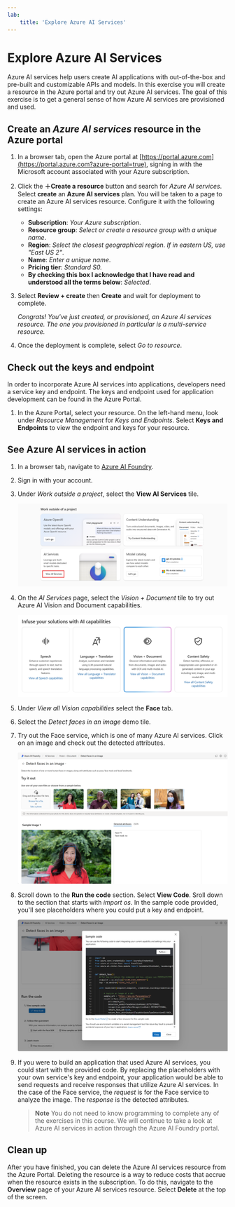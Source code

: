 ```yaml
---
lab:
    title: 'Explore Azure AI Services'
---
```


# Explore Azure AI Services

Azure AI services help users create AI applications with out-of-the-box and pre-built and customizable APIs and models. In this exercise you will create a resource in the Azure portal and try out Azure AI services. The goal of this exercise is to get a general sense of how Azure AI services are provisioned and used.

## Create an *Azure AI services* resource in the Azure portal

1. In a browser tab, open the Azure portal at [https://portal.azure.com](https://portal.azure.com?azure-portal=true), signing in with the Microsoft account associated with your Azure subscription.

1. Click the **&#65291;Create a resource** button and search for *Azure AI services*. Select **create** an **Azure AI services** plan. You will be taken to a page to create an Azure AI services resource. Configure it with the following settings:
    - **Subscription**: *Your Azure subscription*.
    - **Resource group**: *Select or create a resource group with a unique name*.
    - **Region**: *Select the closest geographical region. If in eastern US, use "East US 2"*.
    - **Name**: *Enter a unique name*.
    - **Pricing tier**: *Standard S0.*
    - **By checking this box I acknowledge that I have read and understood all the terms below**: *Selected*.

1. Select **Review + create** then **Create** and wait for deployment to complete.

    *Congrats! You've just created, or provisioned, an Azure AI services resource. The one you provisioned in particular is a multi-service resource.*

1. Once the deployment is complete, select *Go to resource*. 

## Check out the keys and endpoint

In order to incorporate Azure AI services into applications, developers need a service key and endpoint. The keys and endpoint used for application development can be found in the Azure Portal. 

1. In the Azure Portal, select your resource. On the left-hand menu, look under *Resource Management* for *Keys and Endpoints*. Select **Keys and Endpoints** to view the endpoint and keys for your resource. 

## See Azure AI services in action

1. In a browser tab, navigate to [Azure AI Foundry](https://ai.azure.com?azure-portal=true).

1. Sign in with your account. 

1. Under *Work outside a project*, select the **View AI Services** tile.
 
    ![Screenshot of the left-hand menu on the project screen with AI Services selected.](./media/view-ai-foundry-outside-project.png)  

1. On the *AI Services* page, select the *Vision + Document* tile to try out Azure AI Vision and Document capabilities.

    ![Screenshot of the Vision and Document tile selected on the AI Services page.](./media/vision-document-tile.png)

1. Under *View all Vision capabilities* select the **Face** tab. 

1. Select the *Detect faces in an image* demo tile. 

1. Try out the Face service, which is one of many Azure AI services. Click on an image and check out the detected attributes. 

    ![Screenshot of the detect faces demo in Azure AI Foundry portal.](./media/detect-faces-demo.png)

1. Scroll down to the **Run the code** section. Select **View Code**. Sroll down to the section that starts with *import os*. In the sample code provided, you'll see placeholders where you could put a key and endpoint.

    ![Screenshot of the view code screen with a view of the code placeholders for key and endpoint.](./media/view-code-example.png) 

1. If you were to build an application that used Azure AI services, you could start with the provided code. By replacing the placeholders with your own service's key and endpoint, your application would be able to send requests and receive responses that utilize Azure AI services. In the case of the Face service, the *request* is for the Face service to analyze the image. The *response* is the detected attributes. 

    >**Note**
    >You do not need to know programming to complete any of the exercises in this course. We will continue to take a look at Azure AI services in action through the Azure AI Foundry portal.  
 
## Clean up 

After you have finished, you can delete the Azure AI services resource from the Azure Portal. Deleting the resource is a way to reduce costs that accrue when the resource exists in the subscription. To do this, navigate to the **Overview** page of your Azure AI services resource. Select **Delete** at the top of the screen.









